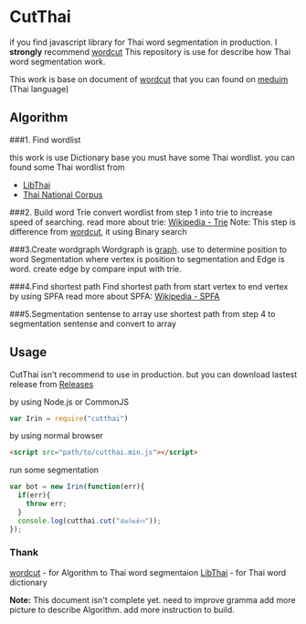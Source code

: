 # CutThai

if you find javascript library for Thai word segmentation in production. I **strongly** recommend [wordcut](https://github.com/veer66/wordcut) This repository is use for describe how Thai word segmentation work.

This work is base on document of [wordcut](https://github.com/veer66/wordcut) that you can found on [meduim](https://medium.com/@vsatayamas/wordcut-ภาคอธิบาย-d3b3a617e946#.7sfq26b7t) (Thai language)

## Algorithm

###1. Find wordlist

this work is use Dictionary base you must have some Thai wordlist.
you can found some Thai wordlist from
- [LibThai](http://linux.thai.net/projects/libthai)
- [Thai National Corpus](http://www.arts.chula.ac.th/~ling/TNC/category.php?id=58&)

###2. Build word Trie
convert wordlist from step 1 into trie to increase speed of searching.
read more about trie: [Wikipedia - Trie](https://en.wikipedia.org/wiki/Trie)
Note: This step is difference from [wordcut](https://github.com/veer66/wordcut), it using Binary search

###3.Create wordgraph
Wordgraph is [graph](https://en.wikipedia.org/wiki/Graph_(discrete_mathematics)). use to determine position to word Segmentation where vertex is position to segmentation and Edge is word. create edge by compare input with trie.

###4.Find shortest path
Find shortest path from start vertex to end vertex by using SPFA
read more about SPFA: [Wikipedia - SPFA](https://en.wikipedia.org/wiki/Shortest_Path_Faster_Algorithm)

###5.Segmentation sentense to array
use shortest path from step 4 to segmentation sentense and convert to array


## Usage

CutThai isn't recommend to use in production. but you can download lastest release from [Releases](https://github.com/pureexe/cutthai/releases)

by using Node.js or CommonJS
``` javascript
var Irin = require("cutthai")
```

by using normal browser
``` html
<script src="path/to/cutthai.min.js"></script>
```

run some segmentation
```  javascript
var bot = new Irin(function(err){
  if(err){
    throw err;
  }
  console.log(cutthai.cut("ฉันกินข้าว"));
});
```

### Thank
[wordcut](https://github.com/veer66/wordcut) - for Algorithm to Thai word segmentaion
[LibThai](http://linux.thai.net/projects/libthai) - for Thai word dictionary

**Note:** This document isn't complete yet. need to improve gramma add more picture to describe Algorithm. add more instruction to build.
